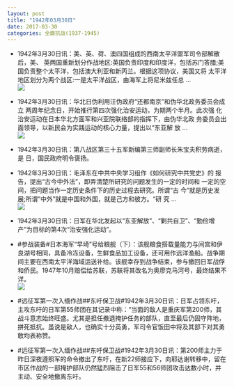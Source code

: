 ```yaml
---
layout: post
title: "1942年03月30日"
date: 2017-03-30
categories: 全面抗战(1937-1945)
---
```


<meta name="referrer" content="no-referrer" />

- 1942年3月30日讯：美、英、荷、澳四国组成的西南太平洋盟军司令部解散后，美、 英两国重新划分作战地区:英国负责印度和印度洋，包括苏门答腊;美 国负责整个太平洋，包括澳大利亚和新丙兰。根据这项协议，美国又将 太平洋地区划分为两个战区:一是太平洋战区，由海军上将尼米兹任总 ... <br/><img src="https://wx2.sinaimg.cn/large/aca367d8ly1fe57qgq8vej20c80aymxa.jpg" />

- 1942年3月30日讯：华北日伪利用汪伪政府“还都南京”和伪华北政务委员会成立 两周年纪念日，开始推行第四次强化治安运动，为期两个半月。此次强 化治安运动在日本华北方面军和兴亚院联络部的指挥下，由伪华北政 务委员会出面领导，以新民会为实践运动的核心力量，提出以“东亚解 放 ... <br/><img src="https://wx4.sinaimg.cn/large/aca367d8ly1fe55zyunzcj20c809z74b.jpg" />

- 1942年3月30日讯：第八战区第三十五军新编第三师副师长朱宝夫积劳病逝，是 日，国民政府明令褒扬。 

- 1942年3月30日讯：毛泽东在中共中央学习组作《如何研究中共党史》的 报告，提出“古今中外法”，即弄清楚所研究的问题发生的一定的时间和 一定的空间，把问题当作一定历史条件下的历史过程去研究。所谓“古 今”就是历史发展;所谓“中外”就是中国和外国，就是己方和彼方。“研 究 ... <br/><img src="https://wx2.sinaimg.cn/large/aca367d8ly1fe50so4e9sj20c80cwglr.jpg" />

- 1942年3月30日讯：日军在华北发起以“东亚解放”、“剿共自卫”、“勤俭增产”为目标的第4次“治安强化运动”。 

- #参战装备#日本海军“早埼”号给粮舰（下）：该舰粮食搭载量能力与间宫和伊良湖号相同，具备冷冻设备，生鲜食品加工设备，还可用作远洋渔船。战争期间主要在西南太平洋海域运送补给。该舰幸存到战争结束，参与撤回日军战俘和侨民。1947年10月赔偿给苏联，苏联将其改名为奥廖克马河号，最终结果不详。 <br/><img src="https://wx2.sinaimg.cn/large/aca367d8ly1fe4mxefacuj216m0irjyu.jpg" />

- #远征军第一次入缅作战##东吁保卫战#1942年3月30日讯：日军占领东吁，主攻东吁的日军第55师团在其记录中称：“当面的敌人是重庆军第200师，其战斗意志始终旺盛。尤其是担任撤退掩护任务的部队，直至最后仍固守阵地，拼死抵抗。虽说是敌人，也确实十分英勇，军司令官饭田中将及其部下对其勇敢均表称赞。 

- #远征军第一次入缅作战##东吁保卫战#1942年3月30日讯：第200师主力于昨日深夜遵照军的命令撤出了东吁，在新22师接应下，向耶达谢转移中，留在市区作战的一部掩护部队仍然猛烈阻击了日军55和56师团攻击达数小时，并主动、安全地撤离东吁。 

